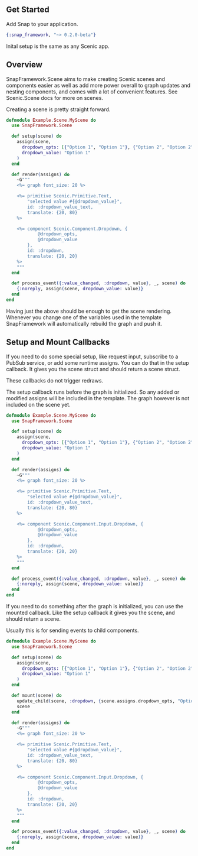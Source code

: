 ## Get Started

Add Snap to your application.

``` elixir
{:snap_framework, "~> 0.2.0-beta"}
```

Inital setup is the same as any Scenic app.

## Overview

  SnapFramework.Scene aims to make creating Scenic scenes and components easier as well as add more power overall to graph updates and nesting components,
  and comes with a lot of convenient features. See Scenic.Scene docs for more on scenes.

  Creating a scene is pretty straight forward.

  ``` elixir
  defmodule Example.Scene.MyScene do
    use SnapFramework.Scene

    def setup(scene) do
      assign(scene,
        dropdown_opts: [{"Option 1", "Option 1"}, {"Option 2", "Option 2"}, {"Option 3", "Option 3"}],
        dropdown_value: "Option 1"
      )
    end

    def render(assigns) do
      ~G"""
      <%= graph font_size: 20 %>

      <%= primitive Scenic.Primitive.Text,
          "selected value #{@dropdown_value}",
          id: :dropdown_value_text,
          translate: {20, 80}
      %>

      <%= component Scenic.Component.Dropdown, {
              @dropdown_opts,
              @dropdown_value
          },
          id: :dropdown,
          translate: {20, 20}
      %>
      """
    end

    def process_event({:value_changed, :dropdown, value}, _, scene) do
      {:noreply, assign(scene, dropdown_value: value)}
    end
  end
  ```

  Having just the above should be enough to get the scene rendering.
  Whenever you change one of the variables used in the template SnapFramework will automatically rebuild the graph and push it.

  ## Setup and Mount Callbacks

  If you need to do some special setup, like request input, subscribe to a PubSub service, or add some runtime assigns. You can do that in the setup callback.
  It gives you the scene struct and should return a scene struct.

  These callbacks do not trigger redraws.

  The setup callback runs before the graph is initialized. So any added or modified assigns will be included in the template.
  The graph however is not included on the scene yet.

  ``` elixir
  defmodule Example.Scene.MyScene do
    use SnapFramework.Scene

    def setup(scene) do
      assign(scene,
        dropdown_opts: [{"Option 1", "Option 1"}, {"Option 2", "Option 2"}, {"Option 3", "Option 3"}],
        dropdown_value: "Option 1"
      )
    end

    def render(assigns) do
      ~G"""
      <%= graph font_size: 20 %>

      <%= primitive Scenic.Primitive.Text,
          "selected value #{@dropdown_value}",
          id: :dropdown_value_text,
          translate: {20, 80}
      %>

      <%= component Scenic.Component.Input.Dropdown, {
              @dropdown_opts,
              @dropdown_value
          },
          id: :dropdown,
          translate: {20, 20}
      %>
      """
    end

    def process_event({:value_changed, :dropdown, value}, _, scene) do
      {:noreply, assign(scene, dropdown_value: value)}
    end
  end
  ```

  If you need to do something after the graph is initialized, you can use the mounted callback.
  Like the setup callback it gives you the scene, and should return a scene.

  Usually this is for sending events to child components.

  ``` elixir
  defmodule Example.Scene.MyScene do
    use SnapFramework.Scene

    def setup(scene) do
      assign(scene,
        dropdown_opts: [{"Option 1", "Option 1"}, {"Option 2", "Option 2"}, {"Option 3", "Option 3"}],
        dropdown_value: "Option 1"
      )
    end

    def mount(scene) do
      update_child(scene, :dropdown, {scene.assigns.dropdown_opts, "Option 2"})
      scene
    end

    def render(assigns) do
      ~G"""
      <%= graph font_size: 20 %>

      <%= primitive Scenic.Primitive.Text,
          "selected value #{@dropdown_value}",
          id: :dropdown_value_text,
          translate: {20, 80}
      %>

      <%= component Scenic.Component.Input.Dropdown, {
              @dropdown_opts,
              @dropdown_value
          },
          id: :dropdown,
          translate: {20, 20}
      %>
      """
    end

    def process_event({:value_changed, :dropdown, value}, _, scene) do
      {:noreply, assign(scene, dropdown_value: value)}
    end
  end
  ```